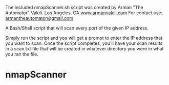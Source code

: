 The included nmapScanner.sh script was created by Arman "The Automator" Vakili. 
Los Angeles, CA
www.armanvakili.com
For contact use: armantheautomator@gmail.com

A Bash/Shell script that will scan every port of the given IP address. 

Simply run the script and you will get a prompt to enter the IP address that you want to scan. 
Once the script completes, you'll have your scan results in a scan.txt file that will be created in whatever directory you were in what you ran the file. 

# nmapScanner
